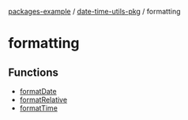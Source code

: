 [packages-example](../../README.md) / [date-time-utils-pkg](../README.md) / formatting

# formatting

## Functions

- [formatDate](functions/formatDate.md)
- [formatRelative](functions/formatRelative.md)
- [formatTime](functions/formatTime.md)
